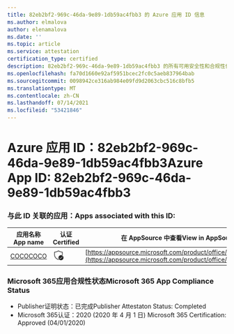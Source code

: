 ```yaml
---
title: 82eb2bf2-969c-46da-9e89-1db59ac4fbb3 的 Azure 应用 ID 信息
ms.author: elmalova
author: elenamalova
ms.date: ''
ms.topic: article
ms.service: attestation
certification_type: certified
description: 82eb2bf2-969c-46da-9e89-1db59ac4fbb3 的所有可用安全性和合规性信息。
ms.openlocfilehash: fa70d1660e92af5951bcec2fc0c5aeb837964bab
ms.sourcegitcommit: 0098942ce316ab984e09fd9d2063cbc516c8bfb5
ms.translationtype: MT
ms.contentlocale: zh-CN
ms.lasthandoff: 07/14/2021
ms.locfileid: "53421846"
---
```

# <a name="azure-app-id-82eb2bf2-969c-46da-9e89-1db59ac4fbb3"></a><span data-ttu-id="fc576-103">Azure 应用 ID：82eb2bf2-969c-46da-9e89-1db59ac4fbb3</span><span class="sxs-lookup"><span data-stu-id="fc576-103">Azure App ID: 82eb2bf2-969c-46da-9e89-1db59ac4fbb3</span></span>


### <a name="apps-associated-with-this-id"></a><span data-ttu-id="fc576-104">与此 ID 关联的应用：</span><span class="sxs-lookup"><span data-stu-id="fc576-104">Apps associated with this ID:</span></span>
| <span data-ttu-id="fc576-105">**应用名称**</span><span class="sxs-lookup"><span data-stu-id="fc576-105">**App name**</span></span> | <span data-ttu-id="fc576-106">**认证**</span><span class="sxs-lookup"><span data-stu-id="fc576-106">**Certified**</span></span> | <span data-ttu-id="fc576-107">**在 AppSource 中查看**</span><span class="sxs-lookup"><span data-stu-id="fc576-107">**View in AppSource**</span></span> |
|-|-|-|
| [<span data-ttu-id="fc576-108">COCO</span><span class="sxs-lookup"><span data-stu-id="fc576-108">COCO</span></span>](https://docs.microsoft.com/en-us/microsoft-365-app-certification/forward/WA200001468) | <img alt="Certified application badge" src="../media/certified-badge.png" height="25" width="25" /> | [https://appsource.microsoft.com/product/office/WA200001468](https://appsource.microsoft.com/product/office/WA200001468) |

### <a name="microsoft-365-app-compliance-status"></a><span data-ttu-id="fc576-109">Microsoft 365应用合规性状态</span><span class="sxs-lookup"><span data-stu-id="fc576-109">Microsoft 365 App Compliance Status</span></span>
- <span data-ttu-id="fc576-110">Publisher证明状态：已完成</span><span class="sxs-lookup"><span data-stu-id="fc576-110">Publisher Attestaton Status: Completed</span></span>
- <span data-ttu-id="fc576-111">Microsoft 365认证：2020 (2020 年 4 月 1 日) </span><span class="sxs-lookup"><span data-stu-id="fc576-111">Microsoft 365 Certification: Approved (04/01/2020)</span></span>
